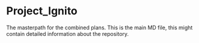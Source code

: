 # Project_Ignito
The masterpath for the combined plans.
This is the main MD file, this might contain detailed information about the repository.
